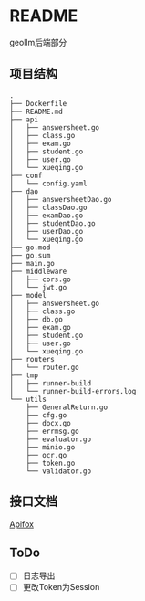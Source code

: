 # README

geollm后端部分

## 项目结构

```
.
├── Dockerfile
├── README.md
├── api
│   ├── answersheet.go
│   ├── class.go
│   ├── exam.go
│   ├── student.go
│   ├── user.go
│   └── xueqing.go
├── conf
│   └── config.yaml
├── dao
│   ├── answersheetDao.go
│   ├── classDao.go
│   ├── examDao.go
│   ├── studentDao.go
│   ├── userDao.go
│   └── xueqing.go
├── go.mod
├── go.sum
├── main.go
├── middleware
│   ├── cors.go
│   └── jwt.go
├── model
│   ├── answersheet.go
│   ├── class.go
│   ├── db.go
│   ├── exam.go
│   ├── student.go
│   ├── user.go
│   └── xueqing.go
├── routers
│   └── router.go
├── tmp
│   ├── runner-build
│   └── runner-build-errors.log
└── utils
    ├── GeneralReturn.go
    ├── cfg.go
    ├── docx.go
    ├── errmsg.go
    ├── evaluator.go
    ├── minio.go
    ├── ocr.go
    ├── token.go
    └── validator.go
```

## 接口文档

[Apifox](https://apifox.com/apidoc/shared-7fcf9b93-3220-4290-9cbf-04d42566304a)

## ToDo
- [ ] 日志导出
- [ ] 更改Token为Session